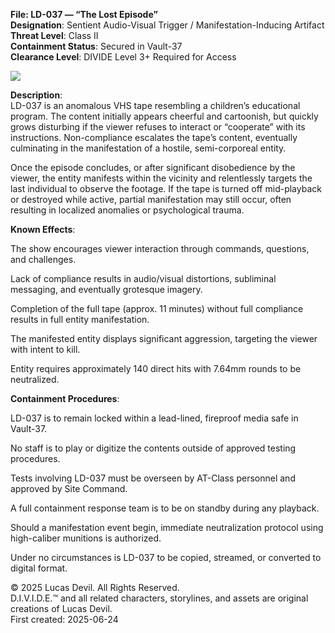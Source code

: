 **File: LD-037 — “The Lost Episode”**  
**Designation**: Sentient Audio-Visual Trigger / Manifestation-Inducing Artifact  
**Threat Level**: Class II  
**Containment Status**: Secured in Vault-37  
**Clearance Level**: DIVIDE Level 3+ Required for Access  



![](https://pbs.twimg.com/media/GuO3HQuXgAAjCIv?format=jpg&name=large) 


**Description**:  
LD-037 is an anomalous VHS tape resembling a children’s educational program. The content initially appears cheerful and cartoonish, but quickly grows disturbing if the viewer refuses to interact or “cooperate” with its instructions. Non-compliance escalates the tape’s content, eventually culminating in the manifestation of a hostile, semi-corporeal entity.  

Once the episode concludes, or after significant disobedience by the viewer, the entity manifests within the vicinity and relentlessly targets the last individual to observe the footage. If the tape is turned off mid-playback or destroyed while active, partial manifestation may still occur, often resulting in localized anomalies or psychological trauma.  

**Known Effects**:  

The show encourages viewer interaction through commands, questions, and challenges.  

Lack of compliance results in audio/visual distortions, subliminal messaging, and eventually grotesque imagery.  

Completion of the full tape (approx. 11 minutes) without full compliance results in full entity manifestation.  

The manifested entity displays significant aggression, targeting the viewer with intent to kill.  

Entity requires approximately 140 direct hits with 7.64mm rounds to be neutralized.  

**Containment Procedures**:  

LD-037 is to remain locked within a lead-lined, fireproof media safe in Vault-37.  

No staff is to play or digitize the contents outside of approved testing procedures.  

Tests involving LD-037 must be overseen by AT-Class personnel and approved by Site Command.  

A full containment response team is to be on standby during any playback.  

Should a manifestation event begin, immediate neutralization protocol using high-caliber munitions is authorized.  

Under no circumstances is LD-037 to be copied, streamed, or converted to digital format.  


© 2025 Lucas Devil. All Rights Reserved.  
D.I.V.I.D.E.™ and all related characters, storylines, and assets are original creations of Lucas Devil.  
First created: 2025-06-24  
